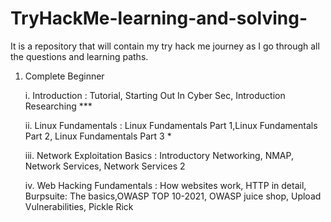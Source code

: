 # TryHackMe-learning-and-solving-
It is a repository that will contain my try hack me journey as I go through all the questions and learning paths.

1. Complete Beginner

   i. Introduction : Tutorial, Starting Out In Cyber Sec, Introduction Researching ***

   ii. Linux Fundamentals : Linux Fundamentals Part 1,Linux Fundamentals Part 2, Linux Fundamentals Part 3 *

   iii. Network Exploitation Basics :  Introductory Networking, NMAP, Network Services, Network Services 2

   iv. Web Hacking Fundamentals : How websites work, HTTP in detail, Burpsuite: The basics,OWASP TOP 10-2021, OWASP juice shop, Upload Vulnerabilities, Pickle Rick
